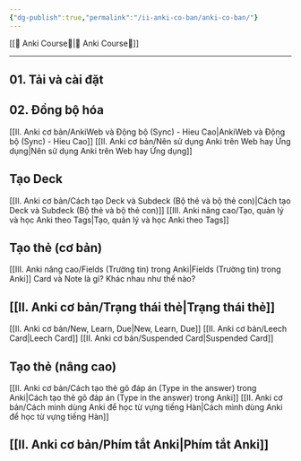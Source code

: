 ```yaml
---
{"dg-publish":true,"permalink":"/ii-anki-co-ban/anki-co-ban/"}
---
```


[[🌟 Anki Course🌟\|🌟 Anki Course🌟]]
___
## 01. Tải và cài đặt

## 02. Đồng bộ hóa
[[II. Anki cơ bản/AnkiWeb và Động bộ (Sync) - Hieu Cao\|AnkiWeb và Động bộ (Sync) - Hieu Cao]]
[[II. Anki cơ bản/Nên sử dụng Anki trên Web hay Ứng dụng\|Nên sử dụng Anki trên Web hay Ứng dụng]]

## Tạo Deck

[[II. Anki cơ bản/Cách tạo Deck và Subdeck (Bộ thẻ và bộ thẻ con)\|Cách tạo Deck và Subdeck (Bộ thẻ và bộ thẻ con)]]
[[III. Anki nâng cao/Tạo, quản lý và học Anki theo Tags\|Tạo, quản lý và học Anki theo Tags]]

## Tạo thẻ (cơ bản)

[[III. Anki nâng cao/Fields (Trường tin) trong Anki\|Fields (Trường tin) trong Anki]]
Card và Note là gì? Khác nhau như thế nào?


## [[II. Anki cơ bản/Trạng thái thẻ\|Trạng thái thẻ]]

[[II. Anki cơ bản/New, Learn, Due\|New, Learn, Due]]
[[II. Anki cơ bản/Leech Card\|Leech Card]]
[[II. Anki cơ bản/Suspended Card\|Suspended Card]]

## Tạo thẻ (nâng cao)

[[II. Anki cơ bản/Cách tạo thẻ gõ đáp án (Type in the answer) trong Anki\|Cách tạo thẻ gõ đáp án (Type in the answer) trong Anki]]
[[II. Anki cơ bản/Cách mình dùng Anki để học từ vựng tiếng Hàn\|Cách mình dùng Anki để học từ vựng tiếng Hàn]]


## [[II. Anki cơ bản/Phím tắt Anki\|Phím tắt Anki]]